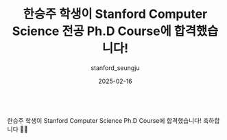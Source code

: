 ---
layout: news-detail
title: 한승주 학생이 Stanford Computer Science 전공 Ph.D Course에 합격했습니다!
subtitle: stanford_seungju
type: others
emoji: 🏫
year: 2025
date: 2025-02-16
summary: "한승주 학생이 Stanford Computer Science 전공 Ph.D Course에 합격했습니다!"
body: "
<br>
한승주 학생이 Stanford Computer Science Ph.D Course에 합격했습니다! 축하합니다 🥳🥳
<br>
  "
excerpt: >
categories: news others
---